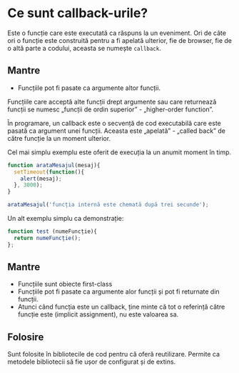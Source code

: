 # Ce sunt callback-urile?

Este o funcție care este executată ca răspuns la un eveniment. Ori de câte ori o funcție este construită pentru a fi apelată ulterior, fie de browser, fie de o altă parte a codului, aceasta se numește `callback`.

## Mantre

- Funcțiile pot fi pasate ca argumente altor funcții.

Funcțiile care acceptă alte funcții drept argumente sau care returnează funcții se numesc „funcții de ordin superior” - „higher-order function”.

În programare, un callback este o secvență de cod executabilă care este pasată ca argument unei funcții. Aceasta este „apelată” - „called back” de către funcție la un moment ulterior.

Cel mai simplu exemplu este oferit de execuția la un anumit moment în timp.

```js
function arataMesajul(mesaj){
  setTimeout(function(){
    alert(mesaj);
  }, 3000);
}

arataMesajul('funcția internă este chemată după trei secunde');
```
Un alt exemplu simplu ca demonstrație:

```js
function test (numeFuncție){
  return numeFuncție();
};
```

## Mantre
- Funcțiile sunt obiecte first-class
- Funcțiile pot fi pasate ca argumente alor funcții și pot fi returnate din funcții.
- Atunci când funcția este un callback, ține minte că tot o referință către funcție este (implicit assignment), nu este valoarea sa.

## Folosire

Sunt folosite în bibliotecile de cod pentru că oferă reutilizare. Permite ca metodele bibliotecii să fie ușor de configurat și de extins.
